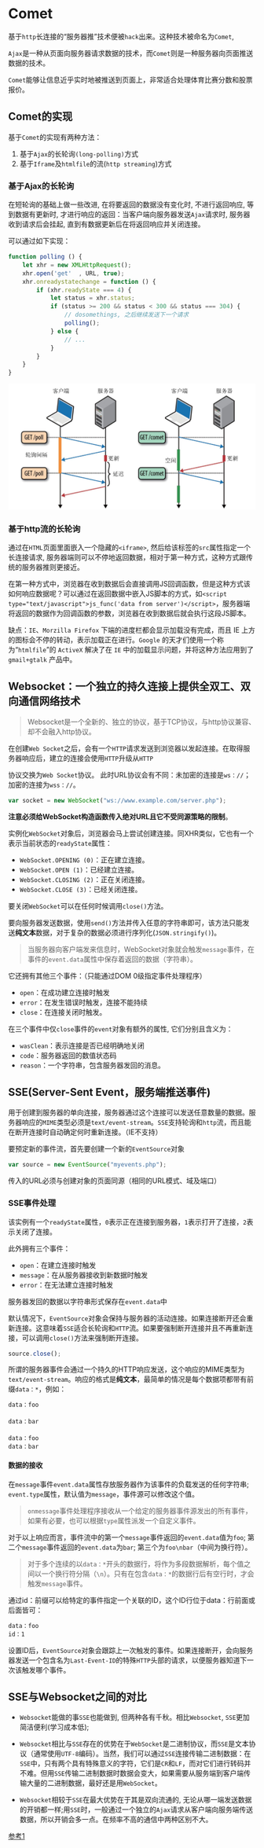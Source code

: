 # Comet

基于`http`长连接的“服务器推”技术便被`hack`出来。这种技术被命名为`Comet`,

`Ajax`是一种从页面向服务器请求数据的技术，而`Comet`则是一种服务器向页面推送数据的技术。

`Comet`能够让信息近乎实时地被推送到页面上，非常适合处理体育比赛分数和股票报价。

## Comet的实现

基于`Comet`的实现有两种方法：

1. 基于`Ajax`的长轮询`(long-polling)`方式
2. 基于`Iframe`及`htmlfile`的流(`http streaming`)方式

### 基于Ajax的长轮询

在短轮询的基础上做一些改进, 在将要返回的数据没有变化时, 不进行返回响应, 等到数据有更新时, 才进行响应的返回：当客户端向服务器发送`Ajax`请求时, 服务器收到请求后会挂起, 直到有数据更新后在将返回响应并关闭连接。

可以通过如下实现：

```js
function polling () {
    let xhr = new XMLHttpRequest();
    xhr.open('get'  , URL, true);
    xhr.onreadystatechange = function () {
        if (xhr.readyState === 4) {
            let status = xhr.status;
            if (status >= 200 && status < 300 && status === 304) {
                // dosomethings, 之后继续发送下一个请求
                polling();
            } else {
                // ...
            }
        }
    }
}
```

![基于Ajax的长轮询与短轮询在时间上的区别](../img/diff.jpg)

### 基于http流的长轮询

通过在`HTML`页面里面嵌入一个隐藏的`<iframe>`, 然后给该标签的`src`属性指定一个长连接请求, 服务器端则可以不停地返回数据，相对于第一种方式，这种方式跟传统的服务器推则更接近。

在第一种方式中，浏览器在收到数据后会直接调用JS回调函数，但是这种方式该如何响应数据呢？可以通过在返回数据中嵌入JS脚本的方式，如`<script type="text/javascript">js_func('data from server')</script>`，服务器端将返回的数据作为回调函数的参数，浏览器在收到数据后就会执行这段JS脚本。

缺点：`IE`、`Morzilla Firefox` 下端的进度栏都会显示加载没有完成，而且 IE 上方的图标会不停的转动，表示加载正在进行。`Google` 的天才们使用一个称为“`htmlfile`”的 `ActiveX` 解决了在 `IE` 中的加载显示问题，并将这种方法应用到了 `gmail+gtalk` 产品中。

## Websocket：一个独立的持久连接上提供全双工、双向通信网络技术

>Websocket是一个全新的、独立的协议，基于TCP协议，与http协议兼容、却不会融入http协议。

在创建`Web Socket`之后，会有一个`HTTP`请求发送到浏览器以发起连接。在取得服务器响应后，建立的连接会使用`HTTP`升级从`HTTP`

协议交换为`Web Socket`协议。
此时URL协议会有不同：未加密的连接是`ws：//`；加密的连接为`wss：//`。

```js
var socket = new WebSocket("ws://www.example.com/server.php");
```

**注意必须给WebSocket构造函数传入绝对URL且它不受同源策略的限制**。

实例化`WebSocket`对象后，浏览器会马上尝试创建连接。同XHR类似，它也有一个表示当前状态的`readyState`属性：

+ `WebSocket.OPENING (0)`：正在建立连接。
+ `WebSocket.OPEN (1)`：已经建立连接。
+ `WebSocket.CLOSING (2)`：正在关闭连接。
+ `WebSocket.CLOSE (3)`：已经关闭连接。

要关闭`WebSocket`可以在任何时候调用`close()`方法。

要向服务器发送数据，使用`send()`方法并传入任意的字符串即可，该方法只能发送**纯文本**数据，对于复杂的数据必须进行序列化(`JSON.stringify()`)。

>当服务器向客户端发来信息时，WebSocket对象就会触发`message`事件，在事件的`event.data`属性中保存着返回的数据（字符串）。

它还拥有其他三个事件：（只能通过DOM 0级指定事件处理程序）

+ `open`：在成功建立连接时触发
+ `error`：在发生错误时触发，连接不能持续
+ `close`：在连接关闭时触发。

在三个事件中仅`close`事件的`event`对象有额外的属性, 它们分别且含义为：

+ `wasClean`：表示连接是否已经明确地关闭
+ `code`：服务器返回的数值状态码
+ `reason`：一个字符串，包含服务器发回的消息。

## SSE(Server-Sent Event，服务端推送事件)

用于创建到服务器的单向连接，服务器通过这个连接可以发送任意数量的数据。服务器响应的`MIME`类型必须是`text/event-stream`。`SSE`支持轮询和`http`流，而且能在断开连接时自动确定何时重新连接。（IE不支持）

要预定新的事件流，首先要创建一个新的`EventSource`对象

```js
var source = new EventSource("myevents.php");
```

传入的URL必须与创建对象的页面同源（相同的URL模式、域及端口）

### SSE事件处理

该实例有一个`readyState`属性，`0`表示正在连接到服务器，`1`表示打开了连接，`2`表示关闭了连接。

此外拥有三个事件：

+ `open`：在建立连接时触发
+ `message`：在从服务器接收到新数据时触发
+ `error`：在无法建立连接时触发

服务器发回的数据以字符串形式保存在`event.data`中

默认情况下，`EventSource`对象会保持与服务器的活动连接。如果连接断开还会重新连接。这意味着`SSE`适合长轮询和`HTTP`流。如果要强制断开连接并且不再重新连接，可以调用`close()`方法来强制断开连接。

```js
source.close();
```

所谓的服务器事件会通过一个持久的HTTP响应发送，这个响应的MIME类型为`text/event-stream`。响应的格式是**纯文本**，最简单的情况是每个数据项都带有前缀`data：*`，例如：

```js
data：foo

data：bar

data：foo
data：bar
```

#### 数据的接收

在`message`事件`event.data`属性存放服务器作为该事件的负载发送的任何字符串; `event.type`属性，默认值为`message`，事件源可以修改这个值。

>`onmessage`事件处理程序接收从一个给定的服务器事件源发出的所有事件，如果有必要，也可以根据`type`属性派发一个自定义事件。

对于以上响应而言，事件流中的第一个`message`事件返回的`event.data`值为`foo`; 第二个`message`事件返回的`event.data`为`bar`; 第三个为`foo\nbar`（中间为换行符）。

>对于多个连续的以`data：*`开头的数据行，将作为多段数据解析，每个值之间以一个换行符分隔（`\n`）。只有在包含`data：*`的数据行后有空行时，才会触发`message`事件。

通过id：前缀可以给特定的事件指定一个关联的ID，这个ID行位于data：行前面或后面皆可：

```js
data：foo
id：1
```

设置ID后，`EventSource`对象会跟踪上一次触发的事件。如果连接断开，会向服务器发送一个包含名为`Last-Event-ID`的特殊`HTTP`头部的请求，以便服务器知道下一次该触发哪个事件。

## SSE与Websocket之间的对比

+ `Websocket`能做的事`SSE`也能做到, 但两种各有千秋。相比`Websocket`, `SSE`更加简洁便利(学习成本低);

+ `Websocket`相比与`SSE`存在的优势在于`WebSocket`是二进制协议，而`SSE`是文本协议（通常使用`UTF-8`编码）。当然，我们可以通过`SSE`连接传输二进制数据：在`SSE`中，只有两个具有特殊意义的字符，它们是`CR`和`LF`，而对它们进行转码并不难。但用`SSE`传输二进制数据时数据会变大，如果需要从服务端到客户端传输大量的二进制数据，最好还是用`WebSocket`。

+ `Websocket`相较于`SSE`在最大优势在于其是双向流通的, 无论从哪一端发送数据的开销都一样;用`SSE`时，一般通过一个独立的`Ajax`请求从客户端向服务端传送数据，所以开销会多一点。在频率不高的通信中两种区别不大。

[参考1](http://www.52im.net/thread-334-1-1.html)
